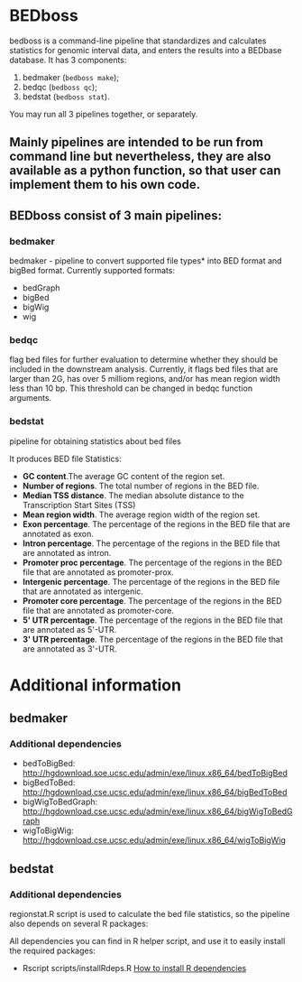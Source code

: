# BEDboss
bedboss is a command-line pipeline that standardizes and calculates statistics for genomic interval data, and enters the results into a BEDbase database. 
It has 3 components: 

1) bedmaker (`bedboss make`); </br>
2) bedqc (`bedboss qc`);</br>
3) bedstat (`bedboss stat`).

You may run all 3 pipelines together, or separately.

Mainly pipelines are intended to be run from command line but nevertheless, 
they are also available as a python function, so that user can implement them to his own code.
----
## BEDboss consist of 3 main pipelines:

### bedmaker
bedmaker - pipeline to convert supported file types* into BED format and bigBed format. Currently supported formats:

- bedGraph
- bigBed
- bigWig
- wig

### bedqc
flag bed files for further evaluation to determine whether they should be included in the downstream analysis. 
Currently, it flags bed files that are larger than 2G, has over 5 milliom regions, and/or has mean region width less than 10 bp.
This threshold can be changed in bedqc function arguments.

### bedstat

pipeline for obtaining statistics about bed files

It produces BED file Statistics:

- **GC content**.The average GC content of the region set. 
- **Number of regions**. The total number of regions in the BED file. 
- **Median TSS distance**. The median absolute distance to the Transcription Start Sites (TSS)
- **Mean region width**. The average region width of the region set.
- **Exon percentage**.	The percentage of the regions in the BED file that are annotated as exon. 
- **Intron percentage**.	The percentage of the regions in the BED file that are annotated as intron.
- **Promoter proc percentage**.	The percentage of the regions in the BED file that are annotated as promoter-prox.
- **Intergenic percentage**. The percentage of the regions in the BED file that are annotated as intergenic.
- **Promoter core percentage**.	The percentage of the regions in the BED file that are annotated as promoter-core.
- **5' UTR percentage**. The percentage of the regions in the BED file that are annotated as 5'-UTR.
- **3' UTR percentage**. The percentage of the regions in the BED file that are annotated as 3'-UTR.

# Additional information

## bedmaker

### Additional dependencies

- bedToBigBed: http://hgdownload.soe.ucsc.edu/admin/exe/linux.x86_64/bedToBigBed
- bigBedToBed: http://hgdownload.cse.ucsc.edu/admin/exe/linux.x86_64/bigBedToBed
- bigWigToBedGraph: http://hgdownload.cse.ucsc.edu/admin/exe/linux.x86_64/bigWigToBedGraph
- wigToBigWig: http://hgdownload.cse.ucsc.edu/admin/exe/linux.x86_64/wigToBigWig

## bedstat

### Additional dependencies
regionstat.R script is used to calculate the bed file statistics, so the pipeline also depends on several R packages:

All dependencies you can find in R helper script, and use it to easily install the required packages:

- Rscript scripts/installRdeps.R [How to install R dependencies](./how_to_install_r_dep.md)
